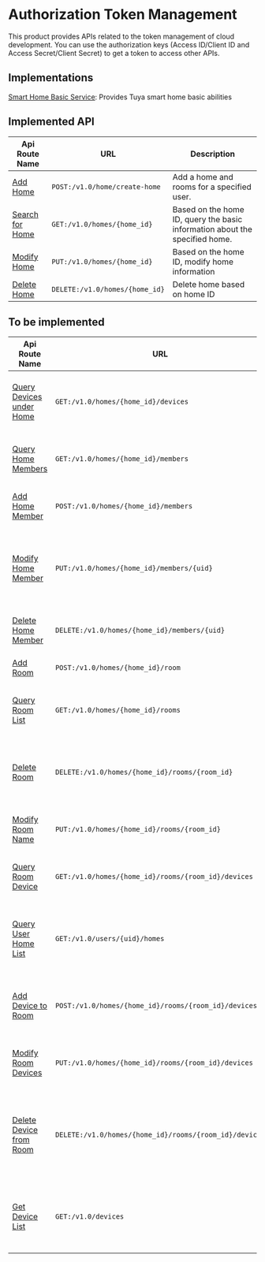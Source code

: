 # Authorization Token Management

This product provides APIs related to the token management of cloud development. You can use the authorization keys (Access ID/Client ID and Access Secret/Client Secret) to get a token to access other APIs.

## Implementations

[Smart Home Basic Service](https://developer.tuya.com/en/docs/cloud/smart-home-basic-service?id=Kconis1yii4be): Provides Tuya smart home basic abilities

## Implemented API

| Api Route Name | URL | Description |
| -------------- | --- | ----------- |
| [Add Home](https://developer.tuya.com/en/docs/cloud/b3014bea96?id=Kawfjdqri4xgi) | `POST:/v1.0/home/create-home` | Add a home and rooms for a specified user.
| [Search for Home](https://developer.tuya.com/en/docs/cloud/0dbe66fef6?id=Kawfjdzu0dava) | `GET:/v1.0/homes/{home_id}` | Based on the home ID, query the basic information about the specified home. |
| [Modify Home](https://developer.tuya.com/en/docs/cloud/334c5cfcdb?id=Kawfje8vm4n40) | `PUT:/v1.0/homes/{home_id}` | Based on the home ID, modify home information |
| [Delete Home](https://developer.tuya.com/en/docs/cloud/6889fd21cf?id=Kawfjei1b8ci4) | `DELETE:/v1.0/homes/{home_id}` | Delete home based on home ID |

## To be implemented

| Api Route Name | URL | Description |
| -------------- | --- | ----------- |
| [Query Devices under Home](https://developer.tuya.com/en/docs/cloud/d7ee73aadb?id=Kawfjer0wkt2a) | `GET:/v1.0/homes/{home_id}/devices` | Based on the home ID, query a list of devices in the specified home. |
| [Query Home Members](https://developer.tuya.com/en/docs/cloud/9e1fa96cca?id=Kawfjf04nr6dd) | `GET:/v1.0/homes/{home_id}/members` | Query the list of home members based on the home ID. |
| [Add Home Member](https://developer.tuya.com/en/docs/cloud/83bc26c9d3?id=Kawfjf96h07rc) | `POST:/v1.0/homes/{home_id}/members` | Add members to a specified home. |
| [Modify Home Member](https://developer.tuya.com/en/docs/cloud/9a1353697a?id=Kawfjfigqx7va) | `PUT:/v1.0/homes/{home_id}/members/{uid}` | Used to set administrator or non-administrative role permissions for family members. |
| [Delete Home Member](https://developer.tuya.com/en/docs/cloud/cd4ca9d9af?id=Kawfjfrashst0) | `DELETE:/v1.0/homes/{home_id}/members/{uid}` | Delete a member of the specified home. |
| [Add Room](https://developer.tuya.com/en/docs/cloud/42590b6dcc?id=Kawfjg0brs1zl) | `POST:/v1.0/homes/{home_id}/room` | Add a room under the family. |
| [Query Room List](https://developer.tuya.com/en/docs/cloud/5a2fe10caa?id=Kawfjg9hodgdw) | `GET:/v1.0/homes/{home_id}/rooms` | Query the list of rooms under a specified home. |
| [Delete Room](https://developer.tuya.com/en/docs/cloud/cf7a22a637?id=Kawfjgin5zae3) | `DELETE:/v1.0/homes/{home_id}/rooms/{room_id}` | You can delete the specified room in the family through this API. |
| [Modify Room Name](https://developer.tuya.com/en/docs/cloud/04635dba27?id=Kawfjgribi8tq) | `PUT:/v1.0/homes/{home_id}/rooms/{room_id}` | Modify the name of a room in the family. |
| [Query Room Device](https://developer.tuya.com/en/docs/cloud/23ecef19df?id=Kawfjh0l67rd9) | `GET:/v1.0/homes/{home_id}/rooms/{room_id}/devices` | Used to query the equipment in the family room. |
| [Query User Home List](https://developer.tuya.com/en/docs/cloud/f5dd40ed14?id=Kawfjh9hpov1n) | `GET:/v1.0/users/{uid}/homes` | Based on the user ID, query the list of homes where the specified user belongs. |
| [Add Device to Room](https://developer.tuya.com/en/docs/cloud/580cf6d356?id=Kawfjhifn3l0x) | `POST:/v1.0/homes/{home_id}/rooms/{room_id}/devices` | You can add devices in the specified family room through this API. |
| [Modify Room Devices](https://developer.tuya.com/en/docs/cloud/ecdaced5c6?id=Kawfjhri0bzhd) | `PUT:/v1.0/homes/{home_id}/rooms/{room_id}/devices` | Modify the devices in a room under a specified home. |
| [Delete Device from Room](https://developer.tuya.com/en/docs/cloud/d3e25dfd74?id=Kawfji0jh3voy) | `DELETE:/v1.0/homes/{home_id}/rooms/{room_id}/devices` | Based on the home ID, room ID, and device IDs, delete devices from the specified room in a home. |
| [Get Device List](https://developer.tuya.com/en/docs/cloud/7ccd629a6c?id=Kconjb15xpvd3) | `GET:/v1.0/devices` | Get a list of devices and device status based on the application, product, or device ID. |
